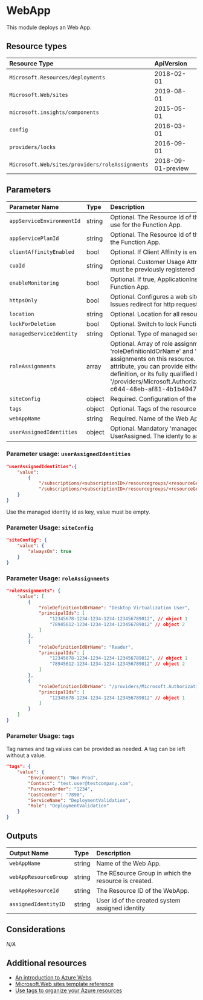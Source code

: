 # WebApp

This module deploys an Web App.



## Resource types

|Resource Type|ApiVersion|
|:--|:--|
|`Microsoft.Resources/deployments`|2018-02-01|
|`Microsoft.Web/sites`|2019-08-01|
|`microsoft.insights/components`|2015-05-01|
|`config`|2016-03-01|
|`providers/locks`|2016-09-01|
|`Microsoft.Web/sites/providers/roleAssignments`|2018-09-01-preview|

## Parameters

| Parameter Name | Type | Description | DefaultValue | Possible values |
| :-- | :-- | :-- | :-- | :-- |
| `appServiceEnvironmentId` | string | Optional. The Resource Id of the App Service Environment to use for the Function App. |  |  |
| `appServicePlanId` | string | Optional. The Resource Id of the App Service Plan to use for the Function App. |  |  |       
| `clientAffinityEnabled` | bool | Optional. If Client Affinity is enabled. | True |  |
| `cuaId` | string | Optional. Customer Usage Attribution id (GUID). This GUID must be previously registered |  |  |
| `enableMonitoring` | bool | Optional. If true, ApplicationInsights will be configured for the Function App. | True |  |    
| `httpsOnly` | bool | Optional. Configures a web site to accept only https requests. Issues redirect for http requests. | True |  |
| `location` | string | Optional. Location for all resources. | [resourceGroup().location] |  |
| `lockForDeletion` | bool | Optional. Switch to lock Function App from deletion. | False |  |
| `managedServiceIdentity` | string | Optional. Type of managed service identity. | None | System.Object[] |
| `roleAssignments` | array | Optional. Array of role assignment objects that contain the 'roleDefinitionIdOrName' and 'principalId' to define RBAC role assignments on this resource. In the roleDefinitionIdOrName attribute, you can provide either the display name of the role definition, or its fully qualified ID in the following format: '/providers/Microsoft.Authorization/roleDefinitions/c2f4ef07-c644-48eb-af81-4b1b4947fb11' | System.Object[] |  |
| `siteConfig` | object | Required. Configuration of the app. |  |  |
| `tags` | object | Optional. Tags of the resource. |  |  |
| `webAppName` | string | Required. Name of the Web App |  |  |
| `userAssignedIdentities` | object | Optional. Mandatory 'managedServiceIdentity' contains UserAssigned. The identy to assign to the resource. | | |

### Parameter usage: `userAssignedIdentities`

```json
"userAssignedIdentities":{
    "value":  
        {
            "/subscriptions/<subscriptionID>/resourcegroups/<resourceGroup>/providers/Microsoft.ManagedIdentity/userAssignedIdentities/<identityName1>":{},
            "/subscriptions/<subscriptionID>/resourcegroups/<resourceGroup>/providers/Microsoft.ManagedIdentity/userAssignedIdentities/<identityName2>":{}
    }
}
```
Use the managed identity id as key, value must be empty.

### Parameter Usage: `siteConfig`

```json
"siteConfig": {
    "value": {
        "alwaysOn": true
    }
}
```

### Parameter Usage: `roleAssignments`

```json
"roleAssignments": {
    "value": [
        {
            "roleDefinitionIdOrName": "Desktop Virtualization User",
            "principalIds": [
                "12345678-1234-1234-1234-123456789012", // object 1
                "78945612-1234-1234-1234-123456789012" // object 2
            ]
        },
        {
            "roleDefinitionIdOrName": "Reader",
            "principalIds": [
                "12345678-1234-1234-1234-123456789012", // object 1
                "78945612-1234-1234-1234-123456789012" // object 2
            ]
        },
        {
            "roleDefinitionIdOrName": "/providers/Microsoft.Authorization/roleDefinitions/c2f4ef07-c644-48eb-af81-4b1b4947fb11",
            "principalIds": [
                "12345678-1234-1234-1234-123456789012" // object 1
            ]
        }
    ]
}
```

### Parameter Usage: `tags`

Tag names and tag values can be provided as needed. A tag can be left without a value.

```json
"tags": {
    "value": {
        "Environment": "Non-Prod",
        "Contact": "test.user@testcompany.com",
        "PurchaseOrder": "1234",
        "CostCenter": "7890",
        "ServiceName": "DeploymentValidation",
        "Role": "DeploymentValidation"
    }
}
```

## Outputs

| Output Name | Type | Description |
| :-- | :-- | :-- |
| `webAppName` | string | Name of the Web App. |
| `webAppResourceGroup` | string | The REsource Group in which the resource is created. |
| `webAppResourceId` | string | The Resource ID of the WebApp. |
| `assignedIdentityID` | string | User id of the created system assigned identity |

## Considerations

*N/A*

## Additional resources

- [An introduction to Azure Webs](https://docs.microsoft.com/en-us/azure/azure-Webs/Webs-overview)
- [Microsoft.Web sites template reference](https://docs.microsoft.com/en-us/azure/templates/microsoft.web/2019-08-01/sites)
- [Use tags to organize your Azure resources](https://docs.microsoft.com/en-us/azure/azure-resource-manager/resource-group-using-tags)